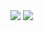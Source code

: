 <img src="https://im.ezgif.com/tmp/ezgif-1-e913b95da9f8.webp"/>

<img src="https://www.facebook.com/pedroescobedob/videos/2745662495755597/"/>
